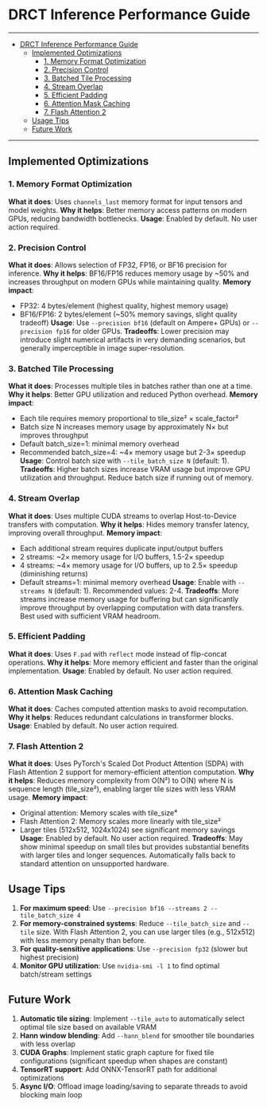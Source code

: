 # DRCT Inference Performance Guide

---

- [DRCT Inference Performance Guide](#drct-inference-performance-guide)
  - [Implemented Optimizations](#implemented-optimizations)
    - [1. Memory Format Optimization](#1-memory-format-optimization)
    - [2. Precision Control](#2-precision-control)
    - [3. Batched Tile Processing](#3-batched-tile-processing)
    - [4. Stream Overlap](#4-stream-overlap)
    - [5. Efficient Padding](#5-efficient-padding)
    - [6. Attention Mask Caching](#6-attention-mask-caching)
    - [7. Flash Attention 2](#7-flash-attention-2)
  - [Usage Tips](#usage-tips)
  - [Future Work](#future-work)

---

## Implemented Optimizations

### 1. Memory Format Optimization

**What it does**: Uses `channels_last` memory format for input tensors and model weights.
**Why it helps**: Better memory access patterns on modern GPUs, reducing bandwidth bottlenecks.
**Usage**: Enabled by default. No user action required.

### 2. Precision Control

**What it does**: Allows selection of FP32, FP16, or BF16 precision for inference.
**Why it helps**: BF16/FP16 reduces memory usage by ~50% and increases throughput on modern GPUs while maintaining quality.
**Memory impact**:

- FP32: 4 bytes/element (highest quality, highest memory usage)
- BF16/FP16: 2 bytes/element (~50% memory savings, slight quality tradeoff)
**Usage**: Use `--precision bf16` (default on Ampere+ GPUs) or `--precision fp16` for older GPUs.
**Tradeoffs**: Lower precision may introduce slight numerical artifacts in very demanding scenarios, but generally imperceptible in image super-resolution.

### 3. Batched Tile Processing

**What it does**: Processes multiple tiles in batches rather than one at a time.
**Why it helps**: Better GPU utilization and reduced Python overhead.
**Memory impact**:

- Each tile requires memory proportional to tile_size² × scale_factor²
- Batch size N increases memory usage by approximately N× but improves throughput
- Default batch_size=1: minimal memory overhead
- Recommended batch_size=4: ~4× memory usage but 2-3× speedup
**Usage**: Control batch size with `--tile_batch_size N` (default: 1).
**Tradeoffs**: Higher batch sizes increase VRAM usage but improve GPU utilization and throughput. Reduce batch size if running out of memory.

### 4. Stream Overlap

**What it does**: Uses multiple CUDA streams to overlap Host-to-Device transfers with computation.
**Why it helps**: Hides memory transfer latency, improving overall throughput.
**Memory impact**:

- Each additional stream requires duplicate input/output buffers
- 2 streams: ~2× memory usage for I/O buffers, 1.5-2× speedup
- 4 streams: ~4× memory usage for I/O buffers, up to 2.5× speedup (diminishing returns)
- Default streams=1: minimal memory overhead
**Usage**: Enable with `--streams N` (default: 1). Recommended values: 2-4.
**Tradeoffs**: More streams increase memory usage for buffering but can significantly improve throughput by overlapping computation with data transfers. Best used with sufficient VRAM headroom.

### 5. Efficient Padding

**What it does**: Uses `F.pad` with `reflect` mode instead of flip-concat operations.
**Why it helps**: More memory efficient and faster than the original implementation.
**Usage**: Enabled by default. No user action required.

### 6. Attention Mask Caching

**What it does**: Caches computed attention masks to avoid recomputation.
**Why it helps**: Reduces redundant calculations in transformer blocks.
**Usage**: Enabled by default. No user action required.

### 7. Flash Attention 2

**What it does**: Uses PyTorch's Scaled Dot Product Attention (SDPA) with Flash Attention 2 support for memory-efficient attention computation.
**Why it helps**: Reduces memory complexity from O(N²) to O(N) where N is sequence length (tile_size²), enabling larger tile sizes with less VRAM usage.
**Memory impact**:

- Original attention: Memory scales with tile_size⁴
- Flash Attention 2: Memory scales more linearly with tile_size²
- Larger tiles (512x512, 1024x1024) see significant memory savings
**Usage**: Enabled by default. No user action required.
**Tradeoffs**: May show minimal speedup on small tiles but provides substantial benefits with larger tiles and longer sequences. Automatically falls back to standard attention on unsupported hardware.

## Usage Tips

1. **For maximum speed**: Use `--precision bf16 --streams 2 --tile_batch_size 4`
2. **For memory-constrained systems**: Reduce `--tile_batch_size` and `--tile` size. With Flash Attention 2, you can use larger tiles (e.g., 512x512) with less memory penalty than before.
3. **For quality-sensitive applications**: Use `--precision fp32` (slower but highest precision)
4. **Monitor GPU utilization**: Use `nvidia-smi -l 1` to find optimal batch/stream settings

## Future Work

1. **Automatic tile sizing**: Implement `--tile_auto` to automatically select optimal tile size based on available VRAM
2. **Hann window blending**: Add `--hann_blend` for smoother tile boundaries with less overlap
3. **CUDA Graphs**: Implement static graph capture for fixed tile configurations (significant speedup when shapes are constant)
4. **TensorRT support**: Add ONNX-TensorRT path for additional optimizations
5. **Async I/O**: Offload image loading/saving to separate threads to avoid blocking main loop
